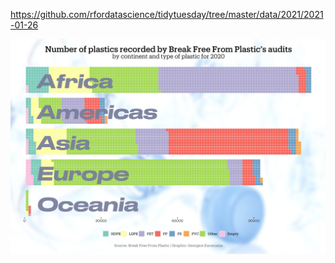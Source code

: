 https://github.com/rfordatascience/tidytuesday/tree/master/data/2021/2021-01-26

![](plots/plastics.png)
